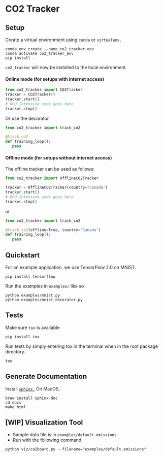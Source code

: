 # CO2 Tracker


## Setup
Create a virtual environment using `conda` or `virtualenv.` 

```
conda env create --name co2_tracker_env
conda activate co2_tracker_env
pip install . 
```

`co2_tracker` will now be installed to the local environment

#### Online mode (for setups with internet access)

```python
from co2_tracker import CO2Tracker
tracker = CO2Tracker()
tracker.start()
# GPU Intensive code goes here
tracker.stop()
```

Or use the decorator

```python
from co2_tracker import track_co2

@track_co2
def training_loop():
   pass
```
#### Offline mode (for setups without internet access)

The offline tracker can be used as follows:
```python
from co2_tracker import OfflineCO2Tracker

tracker = OfflineCO2Tracker(country="Canada")
tracker.start()
# GPU Intensive code goes here
tracker.stop()
```

or 

```python
from co2_tracker import track_co2

@track_co2(offline=True, country="Canada")
def training_loop():
   pass
```

## Quickstart

For an example application, we use TensorFlow 2.0 on MNIST. 

```
pip install tensorflow
```

Run the examples in `examples/` like so

```
python examples/mnist.py
python examples/mnist_decorator.py
```

## Tests

Make sure `tox` is available

```
pip install tox
```

Run tests by simply entering tox in the terminal when in the root package directory.

```
tox
```

## Generate Documentation
Install [`sphinx.`](https://www.sphinx-doc.org/en/master/usage/installation.html) On MacOS,  
```
brew install sphinx-doc
cd docs
make html
```

## [WIP] Visualization Tool
* Sample data file is in `examples/default.emissions`
* Run with the following command
```
python viz/co2board.py --filename="examples/default.emissions"
```
